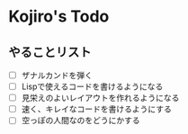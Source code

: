 # Kojiro's Todo

## やることリスト

- [ ] ザナルカンドを弾く
- [ ] Lispで使えるコードを書けるようになる
- [ ] 見栄えのよいレイアウトを作れるようになる
- [ ] 速く、キレイなコードを書けるようにする
- [ ] 空っぽの人間なのをどうにかする
